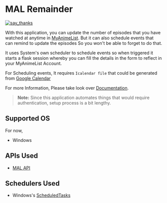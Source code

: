 # MAL Remainder
[![say_thanks](https://img.shields.io/badge/Say%20Thanks-!-1EAEDB.svg "letting me know you are happy with this application 😄")](https://saythanks.io/to/RahulARanger)

With this application, you can update the number of episodes that you have watched at anytime in [MyAnimeList]("https://myanimelist.net" "MyAnimeList").
But it can also schedule events that can remind to update the episodes So you won't be able to forget to do that.


It uses System's own scheduler to schedule events so when triggered it starts a flask session whereby you can fill the details in the form to reflect in your MyAnimeList Account.

For Scheduling events, It requires `Icalendar file` that could be generated from [Google Calendar](https://www.google.com/calendar/about/ "One of the Web Services that could generate ics file")

For more Information, Please take look over [Documentation](https://rahularanger.github.io/MAL-Remainder).

> **Note:**  Since this application automates things that would require authentication, setup process is a bit lengthy.

## Supported OS
For now,
-   Windows

## APIs Used
-   [MAL API](https://myanimelist.net/apiconfig/references/api/v2)

## Schedulers Used
- Windows's [ScheduledTasks](https://docs.microsoft.com/en-us/powershell/module/scheduledtasks/?view=windowsserver2022-ps) 
